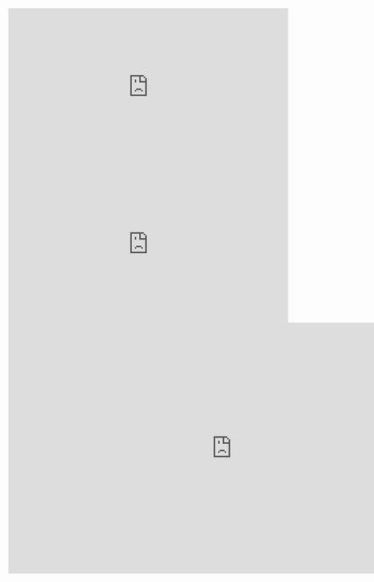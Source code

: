 <iframe width="560" height="315" src="https://www.youtube.com/embed/PSvqb2vQ9JE" frameborder="0" allow="autoplay; encrypted-media" allowfullscreen></iframe>




<iframe width="560" height="315" src="https://www.youtube.com/embed/ggdwYrWF2To" frameborder="0" allow="autoplay; encrypted-media" allowfullscreen></iframe>



<iframe width="894" height="503" src="https://www.youtube.com/embed/xNalDSwB-mk" frameborder="0" allow="autoplay; encrypted-media" allowfullscreen></iframe>
